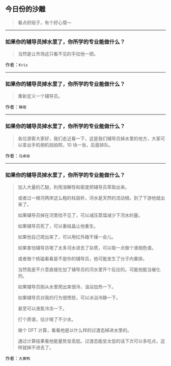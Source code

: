 ## 今日份的沙雕

> 看点好段子，有个好心情～


 
---

### 如果你的辅导员掉水里了，你所学的专业能做什么？

> 当然是让市场这只看不见的手拉他一把。


作者：`Kris`

---

### 如果你的辅导员掉水里了，你所学的专业能做什么？

> 重新定义一个辅导员。


作者：`琳琅`

---

### 如果你的辅导员掉水里了，你所学的专业能做什么？

> 各位游客大家好，我们走近看一下，这是我们辅导员掉水里的地方，大家可以拿出手机相机拍拍照，10 块一张，后面排队。


作者：`马卓余`

---

### 如果你的辅导员掉水里了，你所学的专业能做什么？

> 加入大量的乙醚，利用溶解性和密度把辅导员萃取出来。
> 
> 或者过一根河两岸这么粗的柱层析，河水是天然的流动相，到了下游他就出来了。
> 
> 如果辅导员掉在河里找不见了，可以减压蒸馏减少下河水的量。
> 
> 如果辅导员死了，可以重结晶让他重生。
> 
> 如果他自己爬出来了，可以用红外箱干燥一会儿。
> 
> 如果害怕辅导员喝了太多河水进去了杂质，可以取一点做个液相色谱。
> 
> 或者做个核磁看看是不是你的辅导员，他可能发生了分子内重排。
> 
> 当然我是不介意直接在加了辅导员的河水里开个反应的。可能他能当催化剂。
> 
> 如果辅导员刚从水里爬出来很冷，油浴加热一下。
> 
> 如果辅导员对我的行为很愤怒，可以冰浴冷静一下。
> 
> 甚至可以液氮冷冻一下。
> 
> 打个质谱，估计喝了不少水。
> 
> 做个 DFT 计算，看看他是以什么样的过渡态掉进水里的。
> 
> 通过计算结果看他能量势垒高低。过渡态能垒太低的话下次可以多吃点，这样就掉不进去了。


作者：`大黄鸭`